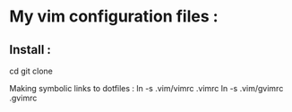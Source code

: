 My vim configuration files :
============================

Install :
---------

cd 
git clone 

Making symbolic links to dotfiles :
ln -s .vim/vimrc .vimrc
ln -s .vim/gvimrc .gvimrc
